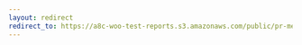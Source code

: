 ```yaml
---
layout: redirect
redirect_to: https://a8c-woo-test-reports.s3.amazonaws.com/public/pr-merge/38314/e2e/index.html
---
```

